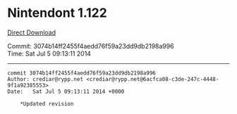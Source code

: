 # Nintendont 1.122
[Direct Download](./Nintendont.zip)

Commit: 3074b14ff2455f4aedd76f59a23dd9db2198a996  
Time: Sat Jul 5 09:13:11 2014   

-----

```
commit 3074b14ff2455f4aedd76f59a23dd9db2198a996
Author: crediar@rypp.net <crediar@rypp.net@6acfca08-c3de-247c-4448-9f1a92385553>
Date:   Sat Jul 5 09:13:11 2014 +0000

    *Updated revision
```
